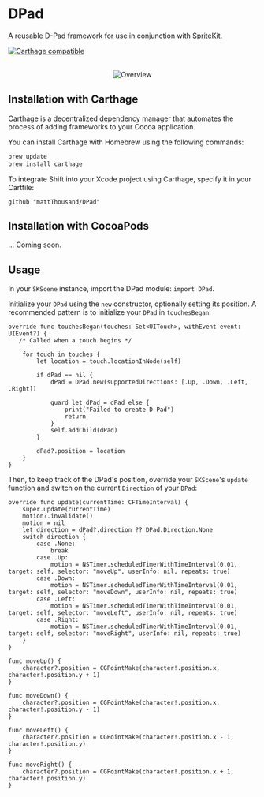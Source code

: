 # DPad
A reusable D-Pad framework for use in conjunction with [SpriteKit](https://developer.apple.com/library/ios/documentation/GraphicsAnimation/Conceptual/SpriteKit_PG/Introduction/Introduction.html).  


[![Carthage compatible](https://img.shields.io/badge/Carthage-compatible-4BC51D.svg?style=flat)](https://github.com/mattthousand/dpad)


<p align="center" >
<br/>
<img src="https://raw.github.com/nicethings/dpad/master/dpad.gif" alt="Overview" />
<br/>
</p>

## Installation with Carthage

[Carthage](https://github.com/Carthage/Carthage) is a decentralized dependency manager that automates the process of adding frameworks to your Cocoa application.

You can install Carthage with Homebrew using the following commands:

```sh
brew update
brew install carthage
```

To integrate Shift into your Xcode project using Carthage, specify it in your Cartfile:

`github "mattThousand/DPad"`

## Installation with CocoaPods

... Coming soon.

## Usage

In your `SKScene` instance, import the DPad module: `import DPad`.

Initialize your	`DPad` using the `new` constructor, optionally setting its position. A recommended pattern is to initialize your `DPad` in `touchesBegan`:

```
override func touchesBegan(touches: Set<UITouch>, withEvent event: UIEvent?) {
   /* Called when a touch begins */
    
    for touch in touches {
        let location = touch.locationInNode(self)

        if dPad == nil {
            dPad = DPad.new(supportedDirections: [.Up, .Down, .Left, .Right])

            guard let dPad = dPad else {
                print("Failed to create D-Pad")
                return
            }
            self.addChild(dPad)
        }

        dPad?.position = location
    }
}
``` 

Then, to keep track of the DPad's position, override your `SKScene`'s `update` function and switch on the current `Direction` of your `DPad`:

```
override func update(currentTime: CFTimeInterval) {
    super.update(currentTime)
    motion?.invalidate()
    motion = nil
    let direction = dPad?.direction ?? DPad.Direction.None
    switch direction {
        case .None:
            break
        case .Up:
            motion = NSTimer.scheduledTimerWithTimeInterval(0.01, target: self, selector: "moveUp", userInfo: nil, repeats: true)
        case .Down:
            motion = NSTimer.scheduledTimerWithTimeInterval(0.01, target: self, selector: "moveDown", userInfo: nil, repeats: true)
        case .Left:
            motion = NSTimer.scheduledTimerWithTimeInterval(0.01, target: self, selector: "moveLeft", userInfo: nil, repeats: true)
        case .Right:
            motion = NSTimer.scheduledTimerWithTimeInterval(0.01, target: self, selector: "moveRight", userInfo: nil, repeats: true)
    }
}

func moveUp() {
    character?.position = CGPointMake(character!.position.x, character!.position.y + 1)
}

func moveDown() {
    character?.position = CGPointMake(character!.position.x, character!.position.y - 1)
}

func moveLeft() {
    character?.position = CGPointMake(character!.position.x - 1, character!.position.y)
}

func moveRight() {
    character?.position = CGPointMake(character!.position.x + 1, character!.position.y)
}
```
